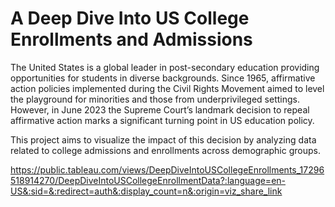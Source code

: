 # A Deep Dive Into US College Enrollments and Admissions

The United States is a global leader in post-secondary education providing opportunities for students in diverse backgrounds. Since 1965, affirmative action policies implemented during the Civil Rights Movement aimed to level the playground for minorities and those from underprivileged settings. However, in June 2023 the Supreme Court’s landmark decision to repeal affirmative action marks a significant turning point in US education policy.


This project aims to visualize the impact of this decision by analyzing data related to college admissions and enrollments across demographic groups.

https://public.tableau.com/views/DeepDiveIntoUSCollegeEnrollments_17296518914270/DeepDiveIntoUSCollegeEnrollmentData?:language=en-US&:sid=&:redirect=auth&:display_count=n&:origin=viz_share_link

